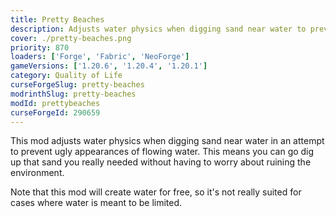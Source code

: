 ```yaml
---
title: Pretty Beaches
description: Adjusts water physics when digging sand near water to prevent ugly.
cover: ./pretty-beaches.png
priority: 870
loaders: ['Forge', 'Fabric', 'NeoForge']
gameVersions: ['1.20.6', '1.20.4', '1.20.1']
category: Quality of Life
curseForgeSlug: pretty-beaches
modrinthSlug: pretty-beaches
modId: prettybeaches
curseForgeId: 290659
---
```


This mod adjusts water physics when digging sand near water in an attempt to prevent ugly appearances of flowing water.
This means you can go dig up that sand you really needed without having to worry about ruining the environment.

Note that this mod will create water for free, so it's not really suited for cases where water is meant to be limited.